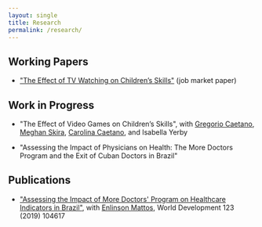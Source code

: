 ```yaml
---
layout: single
title: Research
permalink: /research/
---
```


## Working Papers

* ["The Effect of TV Watching on Children’s Skills"](https://drive.google.com/file/d/1WTgJYkGxKmn1eOdglaFLwrb7aTF0LqDt/view?usp=drive_link) (job market paper)

## Work in Progress

* "The Effect of Video Games on Children’s Skills", with [Gregorio Caetano](http://www.gregoriocaetano.net/), [Meghan Skira](https://sites.google.com/view/meghanskira), [Carolina Caetano](http://www.carolinacaetano.net/), and Isabella Yerby

* "Assessing the Impact of Physicians on Health: The More Doctors Program and the Exit of Cuban Doctors in Brazil"

## Publications

* ["Assessing the Impact of More Doctors' Program on Healthcare Indicators in Brazil"](https://www.sciencedirect.com/science/article/pii/S0305750X19302116?via%3Dihub), with [Enlinson Mattos](https://sites.google.com/site/enlinsonmattos/), World Development 123 (2019) 104617


